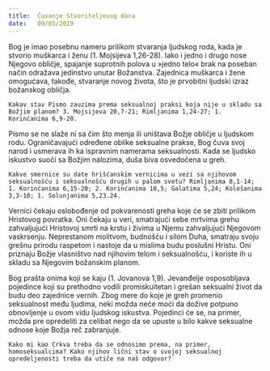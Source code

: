 ```yaml
---
title:  Čuvanje Stvoriteljevog dara
date:   09/05/2019
---
```


Bog je imao posebnu nameru prilikom stvaranja ljudskog roda, kada je stvorio muškarca i ženu (1. Mojsijeva 1,26-28). Iako i jedno i drugo nose Njegovo obličje, spajanje suprotnih polova u »jedno telo« brak na poseban način odražava jedinstvo unutar Božanstva. Zajednica muškarca i žene omogućava, takođe, stvaranje novog života, što je prvobitni ljudski izraz božanskog obličja.

`Kakav stav Pismo zauzima prema seksualnoj praksi koja nije u skladu sa Božjim planom? 3. Mojsijeva 20,7-21; Rimljanima 1,24-27; 1. Korinćanima 6,9-20.`

Pismo se ne slaže ni sa čim što menja ili uništava Božje obličje u ljudskom rodu. Ograničavajući određene oblike seksualne prakse, Bog čuva svoj narod i usmerava ih ka ispravnim namerama seksualnosti. Kada se ljudsko iskustvo suoči sa Božjim nalozima, duša biva osvedočena u greh.

`Kakve smernice su date hrišćanskim vernicima u vezi sa njihovom seksualnošću i seksualnošću drugih u palom svetu? Rimljanima 8,1-14; 1. Korinćanima 6,15-20; 2. Korinćanima 10,5; Galatima 5,24; Kološanima 3,3-10; 1. Solunjanima 5,23.24.`

Vernici čekaju oslobođenje od pokvarenosti greha koje će se zbiti prilikom Hristovog povratka. Oni čekaju u veri, smatrajući sebe mrtvima grehu zahvaljujući Hristovoj smrti na krstu i živima u Njemu zahvaljujući Njegovom vaskrsenju. Neprestanom molitvom, budnošću i silom Duha, smatraju svoju grešnu prirodu raspetom i nastoje da u mislima budu poslušni Hristu. Oni priznaju Božje vla­sništvo nad njihovim telom i seksualnošću, i koriste ih u skladu sa Njegovim božanskim planom.

Bog prašta onima koji se kaju (1. Jovanova 1,9). Jevanđelje osposobljava pojedince koji su prethodno vodili promiskuitetan i grešan seksualni život da budu deo zajednice vernih. Zbog mere do koje je greh promenio seksualnost među ljudima, neki možda neće moći da dožive potpuno obnovljenje u ovom vidu ljudskog iskustva. Pojedinci će se, na primer, možda pre opredeliti za celibat nego da se upuste u bilo kakve seksualne odnose koje Božja reč zabranjuje.

`Kako mi kao Crkva treba da se odnosimo prema, na primer, homoseksualcima? Kako njihov lični stav o svojoj seksualnoj opredeljenosti treba da utiče na naš odgovor? `
